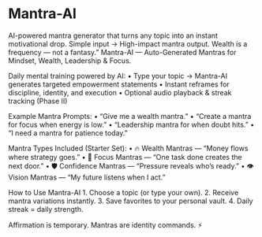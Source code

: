 # Mantra-AI
AI-powered mantra generator that turns any topic into an instant motivational drop. Simple input → High-impact mantra output.
Wealth is a frequency — not a fantasy.”
Mantra-AI — Auto-Generated Mantras for Mindset, Wealth, Leadership & Focus.

Daily mental training powered by AI:
	•	Type your topic → Mantra-AI generates targeted empowerment statements
	•	Instant reframes for discipline, identity, and execution
	•	Optional audio playback & streak tracking (Phase II)

Example Mantra Prompts:
	•	“Give me a wealth mantra.”
	•	“Create a mantra for focus when energy is low.”
	•	“Leadership mantra for when doubt hits.”
	•	“I need a mantra for patience today.”

Mantra Types Included (Starter Set):
	•	🔥 Wealth Mantras — “Money flows where strategy goes.”
	•	🧠 Focus Mantras — “One task done creates the next door.”
	•	🛡️ Confidence Mantras — “Pressure reveals who’s ready.”
	•	👁️ Vision Mantras — “My future listens when I act.”

How to Use Mantra-AI
	1.	Choose a topic (or type your own).
	2.	Receive mantra variations instantly.
	3.	Save favorites to your personal vault.
	4.	Daily streak = daily strength.

Affirmation is temporary.
Mantras are identity commands. ⚡
